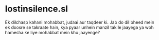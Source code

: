 # lostinsilence.sl
Ek dilchasp kahani mohabbat, judaai aur taqdeer ki. Jab do dil bheed mein ek doosre se takraate hain, kya pyaar unhein manzil tak le jaayega ya woh hamesha ke liye mohabbat mein kho jaayenge?
